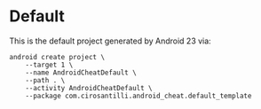 # Default

This is the default project generated by Android 23 via:

    android create project \
        --target 1 \
        --name AndroidCheatDefault \
        --path . \
        --activity AndroidCheatDefault \
        --package com.cirosantilli.android_cheat.default_template
